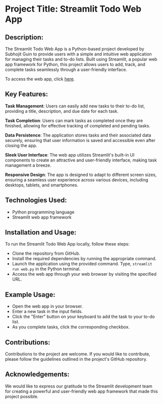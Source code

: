 # Project Title: Streamlit Todo Web App
## Description:
The Streamlit Todo Web App is a Python-based project developed by Subhojit Guin to provide users with a simple and intuitive web application for managing their tasks and to-do lists. Built using Streamlit, a popular web app framework for Python, this project allows users to add, track, and complete tasks seamlessly through a user-friendly interface.

To access the web app, click [here](https://subhojitguin-my-todo-web-app-web-is41tt.streamlit.app/).

## Key Features:
**Task Management**: Users can easily add new tasks to their to-do list, providing a title, description, and due date for each task.

**Task Completion**: Users can mark tasks as completed once they are finished, allowing for effective tracking of completed and pending tasks.

**Data Persistence**: The application stores tasks and their associated data securely, ensuring that user information is saved and accessible even after closing the app.

**Sleek User Interface**: The web app utilizes Streamlit's built-in UI components to create an attractive and user-friendly interface, making task management a breeze.

**Responsive Design**: The app is designed to adapt to different screen sizes, ensuring a seamless user experience across various devices, including desktops, tablets, and smartphones.

## Technologies Used:
- Python programming language
- Streamlit web app framework

## Installation and Usage:
To run the Streamlit Todo Web App locally, follow these steps:

- Clone the repository from GitHub.
- Install the required dependencies by running the appropriate command.
- Launch the application using the provided command. Type,
  ```streamlit run web.py``` in the Python terminal.
- Access the web app through your web browser by visiting the specified URL.

## Example Usage:
- Open the web app in your browser.
- Enter a new task in the input fields.
- Click the "Enter" button on your keyboard to add the task to your to-do list.
- As you complete tasks, click the corresponding checkbox.

## Contributions:
Contributions to the project are welcome. If you would like to contribute, please follow the guidelines outlined in the project's GitHub repository.

## Acknowledgements:
We would like to express our gratitude to the Streamlit development team for creating a powerful and user-friendly web app framework that made this project possible.





